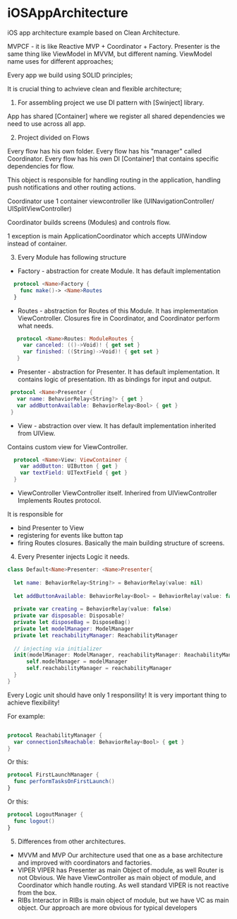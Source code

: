 # iOSAppArchitecture
iOS app architecture example based on Clean Architecture.

MVPCF - it is like Reactive MVP + Coordinator + Factory.
Presenter is the same thing like ViewModel in MVVM, but different naming.
ViewModel name uses for different approaches;

Every app we build using SOLID principles;

It is crucial thing to achvieve clean and flexible architecture;

1. For assembling project we use DI pattern with [Swinject] library.

App has shared [Container] where we register all shared dependencies we need to use across all app.

2. Project divided on Flows

Every flow has his own folder.
Every flow has his "manager" called Coordinator.
Every flow has his own DI [Container] that contains specific dependencies for flow.

This object is responsible for handling routing in the application, handling push notifications and other routing actions.

Coordinator use 1 container viewcontroller like (UINavigationController/ UISplitViewController)

Coordinator builds screens (Modules) and controls flow.

1 exception is main ApplicationCoordinator which accepts UIWindow instead of container.

3. Every Module has following structure

- <Name>Factory - abstraction for create Module. It has default implementation
  
```swift
  protocol <Name>Factory {
    func make()-> <Name>Routes
  } 
```
- <Name>Routes - abstraction for Routes of this Module. It has implementation ViewController.
 Closures fire in Coordinator, and Coordinator perform what needs.
 ```swift
    protocol <Name>Routes: ModuleRoutes {
      var canceled: (()->Void)! { get set }
      var finished: ((String)->Void)! { get set }
    }
  ```
 
 - <Name>Presenter - abstraction for Presenter. It has default implementation.
  It contains logic of presentation. Ith as bindings for input and output.
 
 ```swift
  protocol <Name>Presenter {
    var name: BehaviorRelay<String?> { get }
    var addButtonAvailable: BehaviorRelay<Bool> { get }
  }
  ```
  
  - <Name>View - abstraction over view. It has default implementation inherited from UIView.
  
  Contains custom view for ViewController.
  
  ```swift
    protocol <Name>View: ViewContainer {
      var addButton: UIButton { get }
      var textField: UITextField { get }
    }
  ```
  
 - <Name>ViewController 
  ViewController itself. Inherired from UIViewController Implements Routes protocol.
  
  It is responsible for
  - bind Presenter to View
  - registering for events like button tap 
  - firing Routes closures. 
  Basically the main building structure of screens.
  
  
  
  4. Every Presenter injects Logic it needs.
  
  ```swift
  class Default<Name>Presenter: <Name>Presenter{
    
    let name: BehaviorRelay<String?> = BehaviorRelay(value: nil)
    
    let addButtonAvailable: BehaviorRelay<Bool> = BehaviorRelay(value: false)
    
    private var creating = BehaviorRelay(value: false)
    private var disposable: Disposable?
    private let disposeBag = DisposeBag()
    private let modelManager: ModelManager
    private let reachabilityManager: ReachabilityManager
    
    // injecting via initializer
    init(modelManager: ModelManager, reachabilityManager: ReachabilityManager){
        self.modelManager = modelManager
        self.reachabilityManager = reachabilityManager
    }
  }
  
  ```
  
  Every Logic unit should have only 1 responsility!
  It is very important thing to achieve flexibility!
  
  For example:
  
  ```swift
  
  protocol ReachabilityManager {
    var connectionIsReachable: BehaviorRelay<Bool> { get }
  }
  
  ```
  Or this: 
  ```swift
  protocol FirstLaunchManager {
    func performTasksOnFirstLaunch()
  }
  ```
  
  Or this: 
  ```swift 
  protocol LogoutManager {
    func logout()
  }
  ```
  
  5. Differences from other architectures.
  
  - MVVM and MVP 
  Our architecture used that one as a base architecture and improved with coordinators and factories.
  - VIPER 
  VIPER has Presenter as main Object of module, as well Router is not Obvious. 
  We have ViewController as main object of module, and Coordinator which handle routing. As well standard VIPER is not      reactive from the box.
  - RIBs
  Interactor in RIBs is main object of module, but we have VC as main object. Our approach are more obvious for typical developers
  
  
  
  
  
  
  





